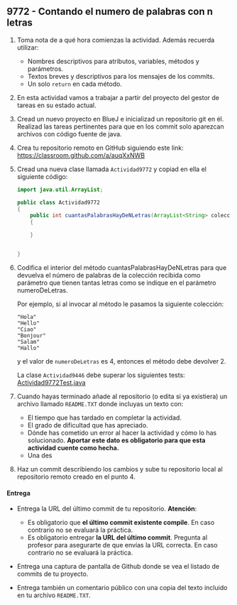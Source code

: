 ## 9772 - Contando el numero de palabras con n letras

1. Toma nota de a qué hora comienzas la actividad. Además recuerda utilizar:
   * Nombres descriptivos para atributos, variables, métodos y parámetros.
   * Textos breves y descriptivos para los mensajes de los commits.
   * Un solo `return` en cada método.

2. En esta actividad vamos a trabajar a partir del proyecto del gestor de tareas en su estado actual.

3. Cread un nuevo proyecto en BlueJ e inicializad un repositorio git en él. Realizad las tareas pertinentes para que en los commit solo aparezcan archivos con código fuente de java.

4. Crea tu repositorio remoto en GitHub siguiendo este link: https://classroom.github.com/a/auqXxNWB

5. Cread una nueva clase llamada `Actividad9772` y copiad en ella el siguiente código:

      ```java
      import java.util.ArrayList;

      public class Actividad9772
      {
          public int cuantasPalabrasHayDeNLetras(ArrayList<String> coleccionPalabras, int numeroDeLetras) 
          {

          }


      }      
      ```

4. Codifica el interior del método cuantasPalabrasHayDeNLetras para que devuelva el número de palabras de la colección recibida como parámetro que tienen tantas letras como se indique en el parámetro numeroDeLetras.

    Por ejemplo, si al invocar al método le pasamos la siguiente colección:

    ```
    "Hola"
    "Hello"
    "Ciao"
    "Bonjour"
    "Salam"
    "Hallo"
    ```

    y el valor de `numeroDeLetras` es 4, entonces el método debe devolver 2.

    La clase `Actividad9446` debe superar los siguientes tests: [Actividad9772Test.java](https://gist.github.com/miguelbayon/da25f09746e57e44ca2c0729e55d88f6)

5. Cuando hayas terminado añade al repositorio (o edita si ya existiera) un archivo llamado `README.TXT` donde incluyas un texto con:
    - El tiempo que has tardado en completar la actividad.
    - El grado de dificultad que has apreciado.
    - Dónde has cometido un error al hacer la actividad y cómo lo has solucionado. **Aportar este dato es obligatorio para que esta actividad cuente como hecha.**
    - Una des

6. Haz un commit describiendo los cambios y sube tu repositorio local al repositorio remoto creado en el punto 4.

#### Entrega

* Entrega la URL del último commit de tu repositorio. __Atención__: 
  * Es obligatorio que __el último commit existente compile__. En caso contrario no se evaluará la práctica.
  * Es obligatorio entregar __la URL del último commit__. Pregunta al profesor para asegurarte de que envías la URL correcta. En caso contrario no se evaluará la práctica.

* Entrega una captura de pantalla de Github donde se vea el listado de commits de tu proyecto.

* Entrega también un comentario público con una copia del texto incluido en tu archivo `README.TXT`.
